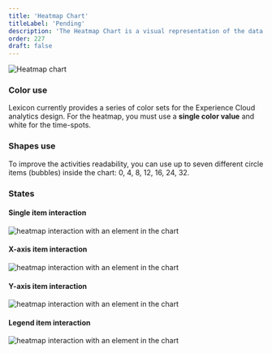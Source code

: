 ```yaml
---
title: 'Heatmap Chart'
titleLabel: 'Pending'
description: 'The Heatmap Chart is a visual representation of the data using colors to indicate the values.'
order: 227
draft: false
---
```


![Heatmap chart](/images/lexicon/ChartHeatmap.png)

### Color use

Lexicon currently provides a series of color sets for the Experience Cloud analytics design. For the heatmap, you must use a **single color value** and white for the time-spots.

### Shapes use

To improve the activities readability, you can use up to seven different circle items (bubbles) inside the chart: 0, 4, 8, 12, 16, 24, 32.

### States

#### Single item interaction

![heatmap interaction with an element in the chart](/images/lexicon/ChartHeatmapItemSel.png)

#### X-axis item interaction

![heatmap interaction with an element in the chart](/images/lexicon/ChartHeatmapAxisSel.png)

#### Y-axis item interaction

![heatmap interaction with an element in the chart](/images/lexicon/ChartHeatmapAxisYSel.png)

#### Legend item interaction

![heatmap interaction with an element in the chart](/images/lexicon/ChartHeatmapLegendSel.png)
